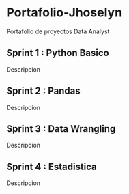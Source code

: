 # Portafolio-Jhoselyn
Portafolio de proyectos Data Analyst

## Sprint 1 : Python Basico 
Descripcion 
## Sprint 2 : Pandas
Descripcion 
## Sprint 3 : Data Wrangling 
Descripcion 
## Sprint 4 : Estadistica 
Descripcion 
